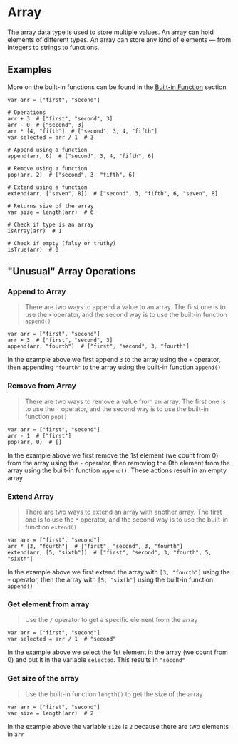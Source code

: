 # Array
The array data type is used to store multiple values.
An array can hold elements of different types.
An array can store any kind of elements — from integers to strings to functions.


## Examples
More on the built-in functions can be found in the [Built-in Function]() section
```
var arr = ["first", "second"]

# Operations
arr + 3  # ["first", "second", 3]
arr - 0  # ["second", 3]
arr * [4, "fifth"]  # ["second", 3, 4, "fifth"]
var selected = arr / 1  # 3

# Append using a function
append(arr, 6)  # ["second", 3, 4, "fifth", 6]

# Remove using a function
pop(arr, 2)  # ["second", 3, "fifth", 6]

# Extend using a function
extend(arr, ["seven", 8])  # ["second", 3, "fifth", 6, "seven", 8]

# Returns size of the array
var size = length(arr)  # 6

# Check if type is an array
isArray(arr)  # 1

# Check if empty (falsy or truthy)
isTrue(arr)  # 0
```


## "Unusual" Array Operations

### Append to Array
> There are two ways to append a value to an array.
> The first one is to use the `+` operator, and the second way is to use the built-in function `append()`
```
var arr = ["first", "second"]
arr + 3  # ["first", "second", 3]
append(arr, "fourth")  # ["first", "second", 3, "fourth"]
```
In the example above we first append `3` to the array using the `+` operator,
then appending `"fourth"` to the array using the built-in function `append()` 

### Remove from Array
> There are two ways to remove a value from an array.
> The first one is to use the `-` operator, and the second way is to use the built-in function `pop()`
```
var arr = ["first", "second"]
arr - 1  # ["first"]
pop(arr, 0)  # []
```
In the example above we first remove the 1st element (we count from 0) from the array using the `-` operator,
then removing the 0th element from the array using the built-in function `append()`.
These actions result in an empty array

### Extend Array
> There are two ways to extend an array with another array.
> The first one is to use the `*` operator, and the second way is to use the built-in function `extend()`
```
var arr = ["first", "second"]
arr * [3, "fourth"]  # ["first", "second", 3, "fourth"]
extend(arr, [5, "sixth"])  # ["first", "second", 3, "fourth", 5, "sixth"]
```
In the example above we first extend the array with `[3, "fourth"]` using the `+` operator,
then the array with `[5, "sixth"]` using the built-in function `append()` 

### Get element from array
> Use the `/` operator to get a specific element from the array
```
var arr = ["first", "second"]
var selected = arr / 1  # "second"
```
In the example above we select the 1st element in the array (we count from 0) and put it in the variable `selected`.
This results in `"second"`

### Get size of the array
> Use the built-in function `length()` to get the size of the array
```
var arr = ["first", "second"]
var size = length(arr)  # 2
```
In the example above the variable `size` is `2` because there are two elements in `arr`
